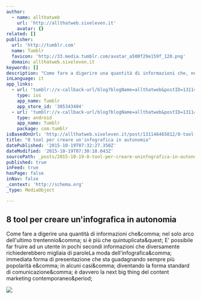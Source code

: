 ```yaml
---
author:
  - name: allthatweb
    url: 'http://allthatweb.sixeleven.it'
    avatar: {}
related: []
publisher:
  url: 'http://tumblr.com'
  name: Tumblr
  favicon: 'http://33.media.tumblr.com/avatar_a500f29e159f_128.png'
  domain: allthatweb.sixeleven.it
keywords: []
description: "Come fare a digerire una quantità di informazioni che, nel solo arco dell'ultimo trentennio, si è più che quintuplicata? E' possibile far fruire ad un utente in pochi secondi informazioni che diversamente richiederebbero migliaia di paroleLa moda dell'infografica, immediata forma di presentazione che sta guadagnando sempre più popolarità e, in alcuni casi, diventando la forma standard di comunicazione, è davvero la next big thing del content marketing contemporaneo."
inLanguage: it
app_links:
  - url: 'tumblr://x-callback-url/blog?blogName=allthatweb&postID=131146465812'
    type: ios
    app_name: Tumblr
    app_store_id: '305343404'
  - url: 'tumblr://x-callback-url/blog?blogName=allthatweb&postID=131146465812'
    type: android
    app_name: Tumblr
    package: com.tumblr
isBasedOnUrl: 'http://allthatweb.sixeleven.it/post/131146465812/8-tool-per-creare-infografiche'
title: "8 tool per creare un'infografica in autonomia"
datePublished: '2015-10-19T07:32:27.350Z'
dateModified: '2015-10-19T07:30:18.043Z'
sourcePath: _posts/2015-10-19-8-tool-per-creare-uninfografica-in-autonomia.md
published: true
inFeed: true
hasPage: false
inNav: false
_context: 'http://schema.org'
_type: MediaObject

---
```

<article style=""><h1>8 tool per creare un'infografica in autonomia</h1><p>Come fare a digerire una quantità di informazioni che&amp;comma; nel solo arco dell'ultimo trentennio&amp;comma; si è più che quintuplicata&amp;quest; E' possibile far fruire ad un utente in pochi secondi informazioni che diversamente richiederebbero migliaia di paroleLa moda dell'infografica&amp;comma; immediata forma di presentazione che sta guadagnando sempre più popolarità e&amp;comma; in alcuni casi&amp;comma; diventando la forma standard di comunicazione&amp;comma; è davvero la next big thing del content marketing contemporaneo&amp;period;</p><img src="https://41.media.tumblr.com/50b9763fcc5df2d21b939e7336189870/tumblr_inline_nw7bx9GFfh1qjhh96_540.jpg" /></article>